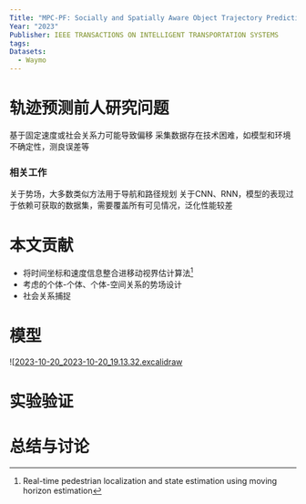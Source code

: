 ```yaml
---
Title: "MPC-PF: Socially and Spatially Aware Object Trajectory Prediction for Autonomous Driving Systems Using Potential Fields"
Year: "2023"
Publisher: IEEE TRANSACTIONS ON INTELLIGENT TRANSPORTATION SYSTEMS
tags: 
Datasets:
  - Waymo
---
```

# 轨迹预测前人研究问题
基于固定速度或社会关系力可能导致偏移
采集数据存在技术困难，如模型和环境不确定性，测良误差等

### 相关工作
关于势场，大多数类似方法用于导航和路径规划
关于CNN、RNN，模型的表现过于依赖可获取的数据集，需要覆盖所有可见情况，泛化性能较差

# 本文贡献
+ 将时间坐标和速度信息整合进移动视界估计算法[^1]
+ 考虑的个体-个体、个体-空间关系的势场设计
+ 社会关系捕捉

# 模型
![[2023-10-20\_2023-10-20\_19.13.32.excalidraw](../Excalidraw/2023-10-20_2023-10-20_19.13.32.excalidraw.md)

# 实验验证

# 总结与讨论

[^1]:Real-time pedestrian localization and state estimation using moving horizon estimation